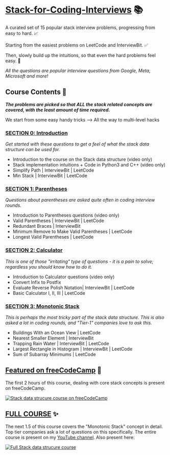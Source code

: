# [Stack-for-Coding-Interviews](http://www.youtube.com/watch?v=zNgAQPlMqdg) 📚
A curated set of 15 popular stack interview problems, progressing from easy to hard. 📈

Starting from the easiest problems on LeetCode and InterviewBit. ✅

Then, slowly build up the intuitions, so that even the hard problems feel easy. 🧠

*All the questions are popular interview questions from Google, Meta, Microsoft and more!*


## Course Contents 📖
***The problems are picked so that ALL the stack related concepts are covered, with the least amount of time required.***

We start from some easy handy tricks --> All the way to multi-level hacks

### [SECTION 0: Introduction](https://github.com/chaudharycodes/Stack-for-Interviews/tree/main/0.%20Introduction)
*Get started with these questions to get a feel of what the stack data structure can be used for.*

- Introduction to the course on the Stack data structure (video only)
- Stack implementation intuitions + Code in Python3 and C++ (video only)
- Simplify Path | InterviewBit | LeetCode
- Min Stack | InterviewBit | LeetCode

### [SECTION 1: Parentheses](https://github.com/chaudharycodes/Stack-for-Interviews/tree/main/1.%20Parentheses)
*Questions about parentheses are asked quite often in coding interview rounds.*

- Introduction to Parentheses questions (video only)
- Valid Parentheses | InterviewBit | LeetCode
- Redundant Braces | InterviewBit
- Minimum Remove to Make Valid Parentheses | LeetCode
- Longest Valid Parentheses | LeetCode

### [SECTION 2: Calculator](https://github.com/chaudharycodes/Stack-for-Interviews/tree/main/2.%20Calculator)
*This is one of those "irritating" type of questions - it is a pain to solve; regardless you should know how to do it.*

- Introduction to Calculator questions (video only)
- Convert Infix to Postfix
- Evaluate Reverse Polish Notation| InterviewBit | LeetCode
- Basic Calculator I, II, III | LeetCode

### [SECTION 3: Monotonic Stack](https://github.com/chaudharycodes/Stack-for-Interviews/tree/main/3.%20Monotonic%20Stack)
*This is perhaps the most tricky part of the stack data structure. This is also asked a lot in coding rounds, and "Tier-1" companies love to ask this.*

- Buildings With an Ocean View | LeetCode
- Nearest Smaller Element | InterviewBit
- Trapping Rain Water | InterviewBit | LeetCode
- Largest Rectangle in Histogram | InterviewBit | LeetCode
- Sum of Subarray Minimums | LeetCode

## [Featured on freeCodeCamp](http://www.youtube.com/watch?v=O1KeXo8lE8A) 🌟
The first 2 hours of this course, dealing with core stack concepts is present on freeCodeCamp.

[![Stack data strucure course on freeCodeCamp](https://img.youtube.com/vi/O1KeXo8lE8A/0.jpg)](http://www.youtube.com/watch?v=O1KeXo8lE8A "Stack Data Structure Tutorial – Solve Coding Challenges")

## [FULL COURSE](http://www.youtube.com/watch?v=zNgAQPlMqdg) ✨

The next 1.5 of this course covers the "Monotonic Stack" concept in detail. Top tier companies ask a lot of questions on this specifically. The entire course is present on my [YouTube channel](https://www.youtube.com/channel/UCj8z8fm1pbVhhpIHZFxFy1Q). Also present here:

[![Full Stack data strucure course](https://img.youtube.com/vi/zNgAQPlMqdg/0.jpg)](http://www.youtube.com/watch?v=zNgAQPlMqdg "Stack Data Structure for Coding Interviews | Curated list of 15 Coding Interview Problems")
